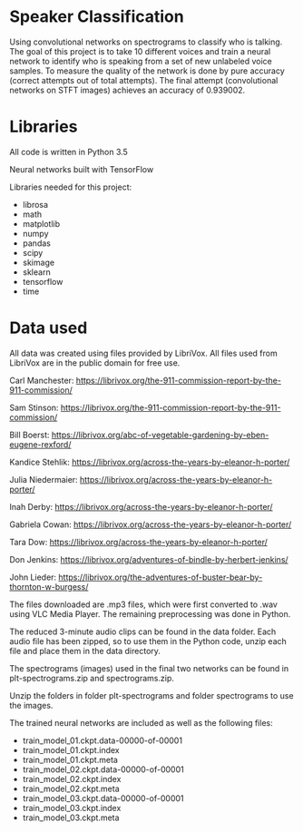 # Speaker Classification
Using convolutional networks on spectrograms to classify who is talking.
The goal of this project is to take 10 different voices and train a neural network to identify who is speaking from a set of new unlabeled voice samples. To measure the quality of the network is done by pure accuracy (correct attempts out of total attempts). The final attempt (convolutional networks on STFT images) achieves an accuracy of 0.939002.

# Libraries
All code is written in Python 3.5

Neural networks built with TensorFlow

Libraries needed for this project:

- librosa
- math
- matplotlib
- numpy
- pandas
- scipy
- skimage
- sklearn
- tensorflow
- time

# Data used
All data was created using files provided by LibriVox. All files used from LibriVox are in the public domain for free use.

Carl Manchester: https://librivox.org/the-911-commission-report-by-the-911-commission/

Sam Stinson: https://librivox.org/the-911-commission-report-by-the-911-commission/

Bill Boerst: https://librivox.org/abc-of-vegetable-gardening-by-eben-eugene-rexford/

Kandice Stehlik: https://librivox.org/across-the-years-by-eleanor-h-porter/

Julia Niedermaier: https://librivox.org/across-the-years-by-eleanor-h-porter/

Inah Derby: https://librivox.org/across-the-years-by-eleanor-h-porter/

Gabriela Cowan: https://librivox.org/across-the-years-by-eleanor-h-porter/

Tara Dow: https://librivox.org/across-the-years-by-eleanor-h-porter/

Don Jenkins: https://librivox.org/adventures-of-bindle-by-herbert-jenkins/

John Lieder: https://librivox.org/the-adventures-of-buster-bear-by-thornton-w-burgess/

The files downloaded are .mp3 files, which were first converted to .wav using VLC Media Player. The remaining preprocessing was done in Python.

The reduced 3-minute audio clips can be found in the data folder. Each audio file has been zipped, so to use them in the Python code, unzip each file and place them in the data directory.

The spectrograms (images) used in the final two networks can be found in plt-spectrograms.zip and spectrograms.zip.

Unzip the folders in folder plt-spectrograms and folder spectrograms to use the images.

The trained neural networks are included as well as the following files:

- train_model_01.ckpt.data-00000-of-00001
- train_model_01.ckpt.index
- train_model_01.ckpt.meta
- train_model_02.ckpt.data-00000-of-00001
- train_model_02.ckpt.index
- train_model_02.ckpt.meta
- train_model_03.ckpt.data-00000-of-00001
- train_model_03.ckpt.index
- train_model_03.ckpt.meta
